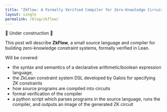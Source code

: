 ```yaml
---
title: "ZkFlow: A Formally Verified Compiler for Zero-Knowledge Circuits"
layout: single
permalink: /blog/zkflow/
---
```


🚧 Under construction 🔐

This post will describe **ZkFlow**, a small source language and compiler for building zero-knowledge constraint systems, formally verified in Lean.

Will be covered:
- the syntax and semantics of a declarative arithmetic/boolean expression language,
- the ZkLean constraint system DSL developed by Galois for specifying ZK constraints
- how source programs are compiled into circuits
- formal verification of the compiler
- a python script which parses programs in the source language, runs the compiler, and outputs an image of the generated ZK circuit
